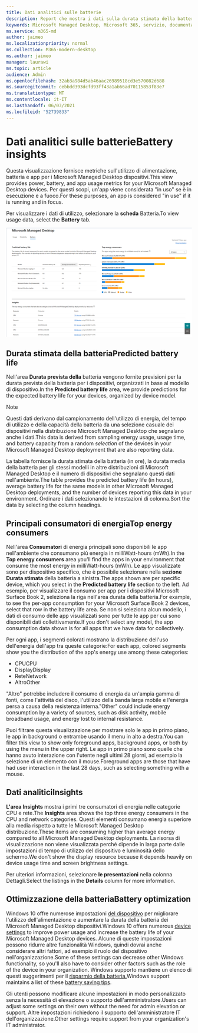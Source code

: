 ```yaml
---
title: Dati analitici sulle batterie
description: Report che mostra i dati sulla durata stimata della batteria e sui principali consumatori di energia
keywords: Microsoft Managed Desktop, Microsoft 365, servizio, documentazione
ms.service: m365-md
author: jaimeo
ms.localizationpriority: normal
ms.collection: M365-modern-desktop
ms.author: jaimeo
manager: laurawi
ms.topic: article
audience: Admin
ms.openlocfilehash: 32ab3a984d5ab46aac26989518cd3e570082d688
ms.sourcegitcommit: cebbdd393dcfd93ff43a1ab66ad70115853f83e7
ms.translationtype: MT
ms.contentlocale: it-IT
ms.lasthandoff: 06/03/2021
ms.locfileid: "52739833"
---
```

# <a name="battery-insights"></a><span data-ttu-id="25f14-104">Dati analitici sulle batterie</span><span class="sxs-lookup"><span data-stu-id="25f14-104">Battery insights</span></span>
<span data-ttu-id="25f14-105">Questa visualizzazione fornisce metriche sull'utilizzo di alimentazione, batteria e app per i Microsoft Managed Desktop dispositivi.</span><span class="sxs-lookup"><span data-stu-id="25f14-105">This view provides power, battery, and app usage metrics for your Microsoft Managed Desktop devices.</span></span> <span data-ttu-id="25f14-106">Per questi scopi, un'app viene considerata "in uso" se è in esecuzione e a fuoco.</span><span class="sxs-lookup"><span data-stu-id="25f14-106">For these purposes, an app is considered "in use" if it is running and in focus.</span></span>

<span data-ttu-id="25f14-107">Per visualizzare i dati di utilizzo, selezionare la **scheda** Batteria.</span><span class="sxs-lookup"><span data-stu-id="25f14-107">To view usage data, select the **Battery** tab.</span></span>

![Riquadro batteria: durata stimata della batteria per modello di dispositivo in alto a sinistra, consumo di energia superiore (per app) in alto a destra, tabella insights nella parte inferiore.](../../media/insights_battery.png)

## <a name="predicted-battery-life"></a><span data-ttu-id="25f14-110">Durata stimata della batteria</span><span class="sxs-lookup"><span data-stu-id="25f14-110">Predicted battery life</span></span>

<span data-ttu-id="25f14-111">Nell'area **Durata prevista della** batteria vengono fornite previsioni per la durata prevista della batteria per i dispositivi, organizzati in base al modello di dispositivo.</span><span class="sxs-lookup"><span data-stu-id="25f14-111">In the **Predicted battery life** area, we provide predictions for the expected battery life for your devices, organized by device model.</span></span>

> [!NOTE]
> <span data-ttu-id="25f14-112">Questi dati derivano dal campionamento dell'utilizzo di <em></em> energia, del tempo di utilizzo e della capacità della batteria da una selezione casuale dei dispositivi nella distribuzione Microsoft Managed Desktop che segnalano anche i dati.</span><span class="sxs-lookup"><span data-stu-id="25f14-112">This data is derived from sampling energy usage, usage time, and battery capacity from a random <em>selection</em> of the devices in your Microsoft Managed Desktop deployment that are also reporting data.</span></span>

<span data-ttu-id="25f14-113">La tabella fornisce la durata stimata della batteria (in ore), la durata media della batteria per gli stessi modelli in altre distribuzioni di Microsoft Managed Desktop e il numero di dispositivi che segnalano questi dati nell'ambiente.</span><span class="sxs-lookup"><span data-stu-id="25f14-113">The table provides the predicted battery life (in hours), average battery life for the same models in other Microsoft Managed Desktop deployments, and the number of devices reporting this data in your environment.</span></span> <span data-ttu-id="25f14-114">Ordinare i dati selezionando le intestazioni di colonna.</span><span class="sxs-lookup"><span data-stu-id="25f14-114">Sort the data by selecting the column headings.</span></span>



## <a name="top-energy-consumers"></a><span data-ttu-id="25f14-115">Principali consumatori di energia</span><span class="sxs-lookup"><span data-stu-id="25f14-115">Top energy consumers</span></span>

<span data-ttu-id="25f14-116">Nell'area **Consumatori** di energia principali sono disponibili le app nell'ambiente che consumano più energia in milliWatt-hours (mWh).</span><span class="sxs-lookup"><span data-stu-id="25f14-116">In the **Top energy consumers** area you’ll find the apps in your environment that consume the most energy in milliWatt-hours (mWh).</span></span> <span data-ttu-id="25f14-117">Le app visualizzate sono per dispositivo specifico, che è possibile selezionare nella **sezione Durata stimata** della batteria a sinistra.</span><span class="sxs-lookup"><span data-stu-id="25f14-117">The apps shown are per specific device, which you select in the **Predicted battery life** section to the left.</span></span> <span data-ttu-id="25f14-118">Ad esempio, per visualizzare il consumo per app per i dispositivi Microsoft Surface Book 2, seleziona la riga nell'area durata della batteria.</span><span class="sxs-lookup"><span data-stu-id="25f14-118">For example, to see the per-app consumption for your Microsoft Surface Book 2 devices, select that row in the battery life area.</span></span> <span data-ttu-id="25f14-119">Se non si seleziona alcun modello, i dati di consumo delle app visualizzati sono per tutte le app per cui sono disponibili dati collettivamente.</span><span class="sxs-lookup"><span data-stu-id="25f14-119">If you don't select any model, the app consumption data shown is for all apps that we have data for collectively.</span></span>

 <span data-ttu-id="25f14-120">Per ogni app, i segmenti colorati mostrano la distribuzione dell'uso dell'energia dell'app tra queste categorie:</span><span class="sxs-lookup"><span data-stu-id="25f14-120">For each app, colored segments show you the distribution of the app's energy use among these categories:</span></span>

- <span data-ttu-id="25f14-121">CPU</span><span class="sxs-lookup"><span data-stu-id="25f14-121">CPU</span></span>
- <span data-ttu-id="25f14-122">Display</span><span class="sxs-lookup"><span data-stu-id="25f14-122">Display</span></span>
- <span data-ttu-id="25f14-123">Rete</span><span class="sxs-lookup"><span data-stu-id="25f14-123">Network</span></span>
- <span data-ttu-id="25f14-124">Altro</span><span class="sxs-lookup"><span data-stu-id="25f14-124">Other</span></span>

<span data-ttu-id="25f14-125">"Altro" potrebbe includere il consumo di energia da un'ampia gamma di fonti, come l'attività del disco, l'utilizzo della banda larga mobile e l'energia persa a causa della resistenza interna.</span><span class="sxs-lookup"><span data-stu-id="25f14-125">"Other" could include energy consumption by a variety of sources, such as disk activity, mobile broadband usage, and energy lost to internal resistance.</span></span> 

<span data-ttu-id="25f14-126">Puoi filtrare questa visualizzazione per mostrare solo le app in primo piano, le app in background o entrambe usando il menu in alto a destra.</span><span class="sxs-lookup"><span data-stu-id="25f14-126">You can filter this view to show only foreground apps, background apps, or both by using the menu in the upper right.</span></span> <span data-ttu-id="25f14-127">Le app in primo piano sono quelle che hanno avuto interazione con l'utente negli ultimi 28 giorni, ad esempio la selezione di un elemento con il mouse.</span><span class="sxs-lookup"><span data-stu-id="25f14-127">Foreground apps are those that have had user interaction in the last 28 days, such as selecting something with a mouse.</span></span>

## <a name="insights"></a><span data-ttu-id="25f14-128">Dati analitici</span><span class="sxs-lookup"><span data-stu-id="25f14-128">Insights</span></span>

<span data-ttu-id="25f14-129">**L'area Insights** mostra i primi tre consumatori di energia nelle categorie CPU e rete.</span><span class="sxs-lookup"><span data-stu-id="25f14-129">The **Insights** area shows the top three energy consumers in the CPU and network categories.</span></span> <span data-ttu-id="25f14-130">Questi elementi consumano energia superiore alla media rispetto a tutte le Microsoft Managed Desktop distribuzione.</span><span class="sxs-lookup"><span data-stu-id="25f14-130">These items are consuming higher than average energy compared to all Microsoft Managed Desktop deployments.</span></span> <span data-ttu-id="25f14-131">La risorsa di visualizzazione non viene visualizzata perché dipende in larga parte dalle impostazioni di tempo di utilizzo del dispositivo e luminosità dello schermo.</span><span class="sxs-lookup"><span data-stu-id="25f14-131">We don't show the display resource because it depends heavily on device usage time and screen brightness settings.</span></span> 

<span data-ttu-id="25f14-132">Per ulteriori informazioni, selezionare **le presentazioni** nella colonna Dettagli.</span><span class="sxs-lookup"><span data-stu-id="25f14-132">Select the listings in the **Details** column for more information.</span></span>

## <a name="battery-optimization"></a><span data-ttu-id="25f14-133">Ottimizzazione della batteria</span><span class="sxs-lookup"><span data-stu-id="25f14-133">Battery optimization</span></span>

<span data-ttu-id="25f14-134">Windows 10 offre numerose impostazioni [del dispositivo](https://support.microsoft.com/help/20443/windows-10-battery-saving-tips) per migliorare l'utilizzo dell'alimentazione e aumentare la durata della batteria dei Microsoft Managed Desktop dispositivi.</span><span class="sxs-lookup"><span data-stu-id="25f14-134">Windows 10 offers numerous [device settings](https://support.microsoft.com/help/20443/windows-10-battery-saving-tips) to improve power usage and increase the battery life of your Microsoft Managed Desktop devices.</span></span> <span data-ttu-id="25f14-135">Alcune di queste impostazioni possono ridurre altre funzionalità Windows, quindi dovrai anche considerare altri fattori, ad esempio il ruolo del dispositivo nell'organizzazione.</span><span class="sxs-lookup"><span data-stu-id="25f14-135">Some of these settings can decrease other Windows functionality, so you'll also have to consider other factors such as the role of the device in your organization.</span></span> <span data-ttu-id="25f14-136">Windows supporto mantiene un elenco di questi suggerimenti per il [risparmio della batteria.](https://support.microsoft.com/help/20443/windows-10-battery-saving-tips)</span><span class="sxs-lookup"><span data-stu-id="25f14-136">Windows support maintains a list of these [battery saving tips](https://support.microsoft.com/help/20443/windows-10-battery-saving-tips).</span></span>

<span data-ttu-id="25f14-137">Gli utenti possono modificare alcune impostazioni in modo personalizzato senza la necessità di elevazione o supporto dell'amministratore.</span><span class="sxs-lookup"><span data-stu-id="25f14-137">Users can adjust some settings on their own without the need for admin elevation or support.</span></span> <span data-ttu-id="25f14-138">Altre impostazioni richiedono il supporto dell'amministratore IT dell'organizzazione.</span><span class="sxs-lookup"><span data-stu-id="25f14-138">Other settings require support from your organization's IT administrator.</span></span>
